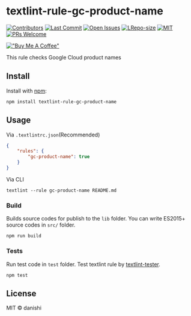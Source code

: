 # textlint-rule-gc-product-name

[![Contributors](https://img.shields.io/github/contributors/danishi/textlint-rule-gc-product-name)](https://github.com/danishi/textlint-rule-gc-product-name/contributors)
[![Last Commit](https://img.shields.io/github/last-commit/danishi/textlint-rule-gc-product-name)](https://github.com/danishi/textlint-rule-gc-product-name/last-commit)
[![Open Issues](https://img.shields.io/github/issues-raw/danishi/textlint-rule-gc-product-name)](https://github.com/danishi/textlint-rule-gc-product-name/issues)
[![LRepo-size](https://img.shields.io/github/repo-size/danishi/textlint-rule-gc-product-name)](https://github.com/danishi/textlint-rule-gc-product-name/repo-size)
[![MIT](https://img.shields.io/github/license/danishi/textlint-rule-gc-product-name)](https://github.com/danishi/textlint-rule-gc-product-name/blob/master/LICENSE)
[![PRs Welcome](https://img.shields.io/badge/PRs-welcome-brightgreen.svg?style=flat-square)](https://makeapullrequest.com)

[!["Buy Me A Coffee"](https://www.buymeacoffee.com/assets/img/custom_images/orange_img.png)](https://www.buymeacoffee.com/danishi)

This rule checks Google Cloud product names

## Install

Install with [npm](https://www.npmjs.com/):

    npm install textlint-rule-gc-product-name

## Usage

Via `.textlintrc.json`(Recommended)

```json
{
    "rules": {
        "gc-product-name": true
    }
}
```

Via CLI

```
textlint --rule gc-product-name README.md
```

### Build

Builds source codes for publish to the `lib` folder.
You can write ES2015+ source codes in `src/` folder.

    npm run build

### Tests

Run test code in `test` folder.
Test textlint rule by [textlint-tester](https://github.com/textlint/textlint-tester).

    npm test

## License

MIT © danishi
